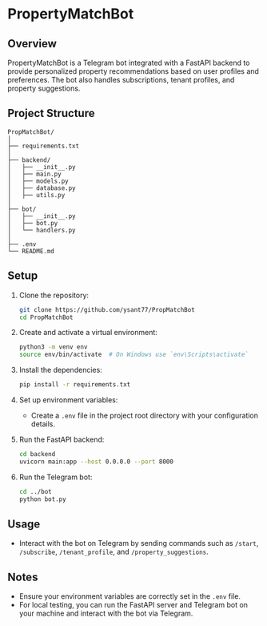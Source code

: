 # PropertyMatchBot

## Overview
PropertyMatchBot is a Telegram bot integrated with a FastAPI backend to provide personalized property recommendations based on user profiles and preferences. The bot also handles subscriptions, tenant profiles, and property suggestions.

## Project Structure
```
PropMatchBot/
│
├── requirements.txt
│
├── backend/
│   ├── __init__.py
│   ├── main.py
│   ├── models.py
│   ├── database.py
│   ├── utils.py
│
├── bot/
│   ├── __init__.py
│   ├── bot.py
│   └── handlers.py
│
├── .env
└── README.md
```


## Setup

1. Clone the repository:
    ```sh
    git clone https://github.com/ysant77/PropMatchBot
    cd PropMatchBot
    ```

2. Create and activate a virtual environment:
    ```sh
    python3 -m venv env
    source env/bin/activate  # On Windows use `env\Scripts\activate`
    ```

3. Install the dependencies:
    ```sh
    pip install -r requirements.txt
    ```

4. Set up environment variables:
    - Create a `.env` file in the project root directory with your configuration details.

5. Run the FastAPI backend:
    ```sh
    cd backend
    uvicorn main:app --host 0.0.0.0 --port 8000
    ```

6. Run the Telegram bot:
    ```sh
    cd ../bot
    python bot.py
    ```

## Usage

- Interact with the bot on Telegram by sending commands such as `/start`, `/subscribe`, `/tenant_profile`, and `/property_suggestions`.

## Notes

- Ensure your environment variables are correctly set in the `.env` file.
- For local testing, you can run the FastAPI server and Telegram bot on your machine and interact with the bot via Telegram.

